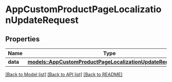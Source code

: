 # AppCustomProductPageLocalizationUpdateRequest

## Properties

Name | Type | Description | Notes
------------ | ------------- | ------------- | -------------
**data** | [**models::AppCustomProductPageLocalizationUpdateRequestData**](AppCustomProductPageLocalizationUpdateRequest_data.md) |  | 

[[Back to Model list]](../README.md#documentation-for-models) [[Back to API list]](../README.md#documentation-for-api-endpoints) [[Back to README]](../README.md)


